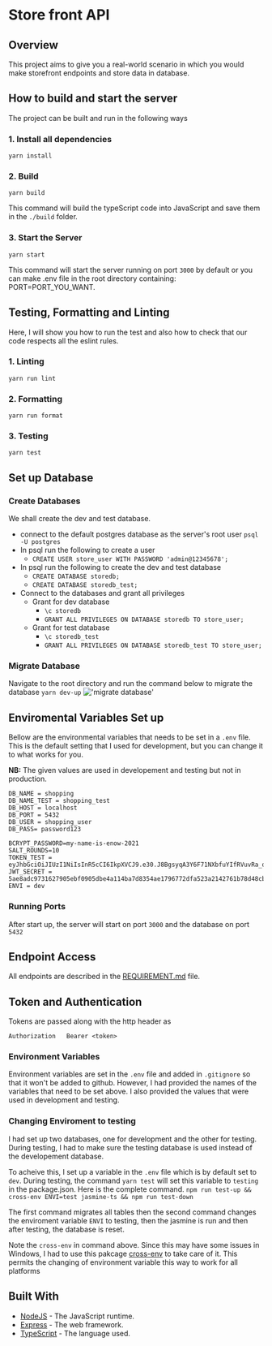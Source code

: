 # Store front API

## Overview

This project aims to give you a real-world scenario in which you would make storefront endpoints and store data in database.

## How to build and start the server

The project can be built and run in the following ways

### 1. Install all dependencies

`yarn install`

### 2. Build

`yarn build`

This command will build the typeScript code into JavaScript and save them in the `./build` folder.

### 3. Start the Server

`yarn start`

This command will start the server running on port `3000` by default or you can make .env file in the root directory containing: PORT=PORT_YOU_WANT.

## Testing, Formatting and Linting

Here, I will show you how to run the test and also how to check that our code respects all the eslint rules.

### 1. Linting

`yarn run lint`

### 2. Formatting

`yarn run format`

### 3. Testing

`yarn test`

## Set up Database

### Create Databases

We shall create the dev and test database.

- connect to the default postgres database as the server's root user `psql -U postgres`
- In psql run the following to create a user
  - `CREATE USER store_user WITH PASSWORD 'admin@12345678';`
- In psql run the following to create the dev and test database
  - `CREATE DATABASE storedb;`
  - `CREATE DATABASE storedb_test;`
- Connect to the databases and grant all privileges
  - Grant for dev database
    - `\c storedb`
    - `GRANT ALL PRIVILEGES ON DATABASE storedb TO store_user;`
  - Grant for test database
    - `\c storedb_test`
    - `GRANT ALL PRIVILEGES ON DATABASE storedb_test TO store_user;`

### Migrate Database

Navigate to the root directory and run the command below to migrate the database
`yarn dev-up`
!['migrate database'](./docs/migrate_up.png)

## Enviromental Variables Set up

Bellow are the environmental variables that needs to be set in a `.env` file. This is the default setting that I used for development, but you can change it to what works for you.

**NB:** The given values are used in developement and testing but not in production.

```
DB_NAME = shopping
DB_NAME_TEST = shopping_test
DB_HOST = localhost
DB_PORT = 5432
DB_USER = shopping_user
DB_PASS= password123

BCRYPT_PASSWORD=my-name-is-enow-2021
SALT_ROUNDS=10
TOKEN_TEST = eyJhbGciOiJIUzI1NiIsInR5cCI6IkpXVCJ9.e30.J8BgsyqA3Y6F71NXbfuYIfRVuvRa_qb08RStxrCVhlQ
JWT_SECRET = 5ae8adc9731627905ebf0905dbe4a114ba7d8354ae1796772dfa523a2142761b78d48cbfcd98000bb94fbdbd8147f30de6b3484c3a060d389068204df6a50630
ENVI = dev
```

### Running Ports

After start up, the server will start on port `3000` and the database on port `5432`

## Endpoint Access

All endpoints are described in the [REQUIREMENT.md](REQUIREMENTS.md) file.

## Token and Authentication

Tokens are passed along with the http header as

```
Authorization   Bearer <token>
```

### Environment Variables

Environment variables are set in the `.env` file and added in `.gitignore` so that it won't be added to github. However, I had provided the names of the variables that need to be set above. I also provided the values that were used in development and testing.

### Changing Enviroment to testing

I had set up two databases, one for development and the other for testing. During testing, I had to make sure the testing database is used instead of the developement database.

To acheive this, I set up a variable in the `.env` file which is by default set to `dev`. During testing, the command `yarn test` will set this variable to `testing` in the package.json. Here is the complete command.
`npm run test-up && cross-env ENVI=test jasmine-ts && npm run test-down`

The first command migrates all tables then the second command changes the enviroment variable `ENVI` to testing, then the jasmine is run and then after testing, the database is reset.

Note the `cross-env` in command above. Since this may have some issues in Windows, I had to use this pakcage [cross-env](https://www.npmjs.com/package/cross-env) to take care of it. This permits the changing of environment variable this way to work for all platforms

## Built With

- [NodeJS](https://nodejs.org/en/) - The JavaScript runtime.
- [Express](https://expressjs.com/) - The web framework.
- [TypeScript](https://www.typescriptlang.org/) - The language used.
